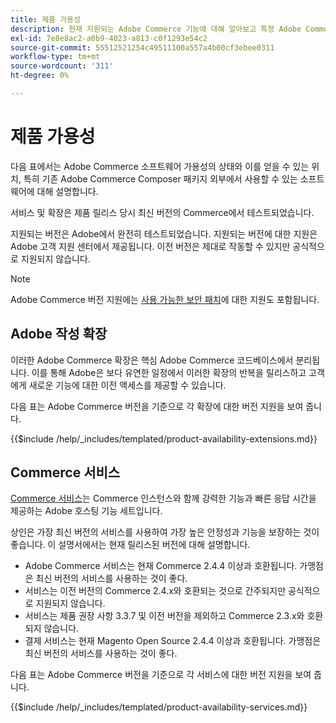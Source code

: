 ```yaml
---
title: 제품 가용성
description: 현재 지원되는 Adobe Commerce 기능에 대해 알아보고 특정 Adobe Commerce 릴리스와의 호환성을 확인합니다.
exl-id: 7e8e8ac2-a0b9-4023-a813-c0f1293e54c2
source-git-commit: 55512521254c49511100a557a4b00cf3ebee0311
workflow-type: tm+mt
source-wordcount: '311'
ht-degree: 0%

---
```


# 제품 가용성

다음 표에서는 Adobe Commerce 소프트웨어 가용성의 상태와 이를 얻을 수 있는 위치, 특히 기존 Adobe Commerce Composer 패키지 외부에서 사용할 수 있는 소프트웨어에 대해 설명합니다.

서비스 및 확장은 제품 릴리스 당시 최신 버전의 Commerce에서 테스트되었습니다.

지원되는 버전은 Adobe에서 완전히 테스트되었습니다. 지원되는 버전에 대한 지원은 Adobe 고객 지원 센터에서 제공됩니다. 이전 버전은 제대로 작동할 수 있지만 공식적으로 지원되지 않습니다.

>[!NOTE]
>
>Adobe Commerce 버전 지원에는 [사용 가능한 보안 패치](versions.md)에 대한 지원도 포함됩니다.

## Adobe 작성 확장

이러한 Adobe Commerce 확장은 핵심 Adobe Commerce 코드베이스에서 분리됩니다. 이를 통해 Adobe은 보다 유연한 일정에서 이러한 확장의 반복을 릴리스하고 고객에게 새로운 기능에 대한 이전 액세스를 제공할 수 있습니다.

다음 표는 Adobe Commerce 버전을 기준으로 각 확장에 대한 버전 지원을 보여 줍니다.

{{$include /help/_includes/templated/product-availability-extensions.md}}

## Commerce 서비스

[Commerce 서비스](https://experienceleague.adobe.com/docs/commerce/user-guides/home.html)는 Commerce 인스턴스와 함께 강력한 기능과 빠른 응답 시간을 제공하는 Adobe 호스팅 기능 세트입니다.

상인은 가장 최신 버전의 서비스를 사용하여 가장 높은 안정성과 기능을 보장하는 것이 좋습니다. 이 설명서에서는 현재 릴리스된 버전에 대해 설명합니다.

* Adobe Commerce 서비스는 현재 Commerce 2.4.4 이상과 호환됩니다. 가맹점은 최신 버전의 서비스를 사용하는 것이 좋다.
* 서비스는 이전 버전의 Commerce 2.4.x와 호환되는 것으로 간주되지만 공식적으로 지원되지 않습니다.
* 서비스는 제품 권장 사항 3.3.7 및 이전 버전을 제외하고 Commerce 2.3.x와 호환되지 않습니다.
* 결제 서비스는 현재 Magento Open Source 2.4.4 이상과 호환됩니다. 가맹점은 최신 버전의 서비스를 사용하는 것이 좋다.

다음 표는 Adobe Commerce 버전을 기준으로 각 서비스에 대한 버전 지원을 보여 줍니다.

{{$include /help/_includes/templated/product-availability-services.md}}

<!-- Last updated from includes: 2025-08-06 12:51:01 -->
